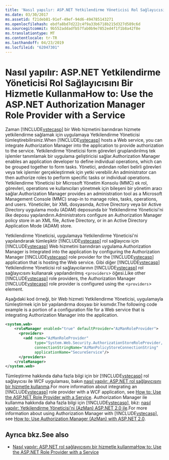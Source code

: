 ```yaml
---
title: 'Nasıl yapılır: ASP.NET Yetkilendirme Yöneticisi Rol Sağlayıcısını Bir Hizmetle Kullanma'
ms.date: 03/30/2017
ms.assetid: f21deb81-91ef-49ef-94d6-494785143271
ms.openlocfilehash: ebdfa8bd7d222c4f9a33b6718b215d327d589c6d
ms.sourcegitcommit: 9b552addadfb57fab0b9e7852ed4f1f1b8a42f8e
ms.translationtype: MT
ms.contentlocale: tr-TR
ms.lasthandoff: 04/23/2019
ms.locfileid: "62047301"
---
```

# <a name="how-to-use-the-aspnet-authorization-manager-role-provider-with-a-service"></a><span data-ttu-id="0e4cd-102">Nasıl yapılır: ASP.NET Yetkilendirme Yöneticisi Rol Sağlayıcısını Bir Hizmetle Kullanma</span><span class="sxs-lookup"><span data-stu-id="0e4cd-102">How to: Use the ASP.NET Authorization Manager Role Provider with a Service</span></span>
<span data-ttu-id="0e4cd-103">Zaman [!INCLUDE[vstecasp](../../../../includes/vstecasp-md.md)] bir Web hizmetini barındıran hizmete yetkilendirme sağlamak için uygulamaya Yetkilendirme Yöneticisi tümleştirebilirsiniz.</span><span class="sxs-lookup"><span data-stu-id="0e4cd-103">When [!INCLUDE[vstecasp](../../../../includes/vstecasp-md.md)] hosts a Web service, you can integrate Authorization Manager into the application to provide authorization to the service.</span></span> <span data-ttu-id="0e4cd-104">Yetkilendirme Yöneticisi form görevleri gruplandırılmış tek işlemler tanımlamak bir uygulama geliştiricisi sağlar.</span><span class="sxs-lookup"><span data-stu-id="0e4cd-104">Authorization Manager enables an application developer to define individual operations, which can be grouped together to form tasks.</span></span> <span data-ttu-id="0e4cd-105">Yönetici, ardından rolleri belirli görevleri veya tek işlemler gerçekleştirmek için yetki verebilir.</span><span class="sxs-lookup"><span data-stu-id="0e4cd-105">An administrator can then authorize roles to perform specific tasks or individual operations.</span></span> <span data-ttu-id="0e4cd-106">Yetkilendirme Yöneticisi bir Microsoft Yönetim Konsolu (MMC) ek rol, görevleri, operations ve kullanıcıları yönetmek için bileşeni bir yönetim aracı sağlar.</span><span class="sxs-lookup"><span data-stu-id="0e4cd-106">Authorization Manager provides an administration tool as a Microsoft Management Console (MMC) snap-in to manage roles, tasks, operations, and users.</span></span> <span data-ttu-id="0e4cd-107">Yöneticiler, bir XML dosyasında, Active Directory veya bir Active Directory uygulama modu (ADAM) deposunda bir Yetkilendirme Yöneticisi'ni ilke deposu yapılandırın.</span><span class="sxs-lookup"><span data-stu-id="0e4cd-107">Administrators configure an Authorization Manager policy store in an XML file, Active Directory, or in an Active Directory Application Mode (ADAM) store.</span></span>  
  
 <span data-ttu-id="0e4cd-108">Yetkilendirme Yöneticisi, uygulamaya Yetkilendirme Yöneticisi'ni yapılandırarak tümleşiktir [!INCLUDE[vstecasp](../../../../includes/vstecasp-md.md)] rol sağlayıcısı için [!INCLUDE[vstecasp](../../../../includes/vstecasp-md.md)] Web hizmetini barındıran uygulama.</span><span class="sxs-lookup"><span data-stu-id="0e4cd-108">Authorization Manager is Integrated into the application by configuring the Authorization Manager [!INCLUDE[vstecasp](../../../../includes/vstecasp-md.md)] role provider for the [!INCLUDE[vstecasp](../../../../includes/vstecasp-md.md)] application that is hosting the Web service.</span></span> <span data-ttu-id="0e4cd-109">Gibi diğer [!INCLUDE[vstecasp](../../../../includes/vstecasp-md.md)] Yetkilendirme Yöneticisi rol sağlayıcılarının [!INCLUDE[vstecasp](../../../../includes/vstecasp-md.md)] rol sağlayıcısını kullanarak yapılandırılmış <`providers`> öğesi.</span><span class="sxs-lookup"><span data-stu-id="0e4cd-109">Like other [!INCLUDE[vstecasp](../../../../includes/vstecasp-md.md)] role providers, the Authorization Manager [!INCLUDE[vstecasp](../../../../includes/vstecasp-md.md)] role provider is configured using the <`providers`> element.</span></span>  
  
 <span data-ttu-id="0e4cd-110">Aşağıdaki kod örneği, bir Web hizmeti Yetkilendirme Yöneticisi, uygulamayla tümleştirmek için bir yapılandırma dosyası bir kısmıdır.</span><span class="sxs-lookup"><span data-stu-id="0e4cd-110">The following code example is a portion of a configuration file for a Web service that is integrating Authorization Manager into the application.</span></span>  
  
```xml  
<system.web>  
    <roleManager enabled="true" defaultProvider="AzManRoleProvider">  
      <providers>  
        <add name="AzManRoleProvider"  
             type="System.Web.Security.AuthorizationStoreRoleProvider, System.Web, Version=2.0.0.0, Culture=neutral, publicKeyToken=b03f5f7f11d50a3a"  
             connectionStringName="AzManPolicyStoreConnectionString"   
             applicationName="SecureService"/>  
      </providers>  
    </roleManager>  
</system.web>  
```  
  
 <span data-ttu-id="0e4cd-111">Tümleştirme hakkında daha fazla bilgi için bir [!INCLUDE[vstecasp](../../../../includes/vstecasp-md.md)] rol sağlayıcısı ile WCF uygulaması, bakın [nasıl yapılır: ASP.NET rol sağlayıcısını bir hizmetle kullanma](../../../../docs/framework/wcf/feature-details/how-to-use-the-aspnet-role-provider-with-a-service.md).</span><span class="sxs-lookup"><span data-stu-id="0e4cd-111">For more information about integrating an [!INCLUDE[vstecasp](../../../../includes/vstecasp-md.md)] role provider with a WCF application, see [How to: Use the ASP.NET Role Provider with a Service](../../../../docs/framework/wcf/feature-details/how-to-use-the-aspnet-role-provider-with-a-service.md).</span></span> <span data-ttu-id="0e4cd-112">Authorization Manager ile kullanma hakkında daha fazla bilgi için [!INCLUDE[vstecasp](../../../../includes/vstecasp-md.md)], bkz: [nasıl yapılır: Yetkilendirme Yöneticisi'ni (AzMan) ASP.NET 2.0 ile](https://go.microsoft.com/fwlink/?LinkId=71303).</span><span class="sxs-lookup"><span data-stu-id="0e4cd-112">For more information about using Authorization Manager with [!INCLUDE[vstecasp](../../../../includes/vstecasp-md.md)], see [How to: Use Authorization Manager (AzMan) with ASP.NET 2.0](https://go.microsoft.com/fwlink/?LinkId=71303).</span></span>  
  
## <a name="see-also"></a><span data-ttu-id="0e4cd-113">Ayrıca bkz.</span><span class="sxs-lookup"><span data-stu-id="0e4cd-113">See also</span></span>

- [<span data-ttu-id="0e4cd-114">Nasıl yapılır: ASP.NET rol sağlayıcısını bir hizmetle kullanma</span><span class="sxs-lookup"><span data-stu-id="0e4cd-114">How to: Use the ASP.NET Role Provider with a Service</span></span>](../../../../docs/framework/wcf/feature-details/how-to-use-the-aspnet-role-provider-with-a-service.md)
